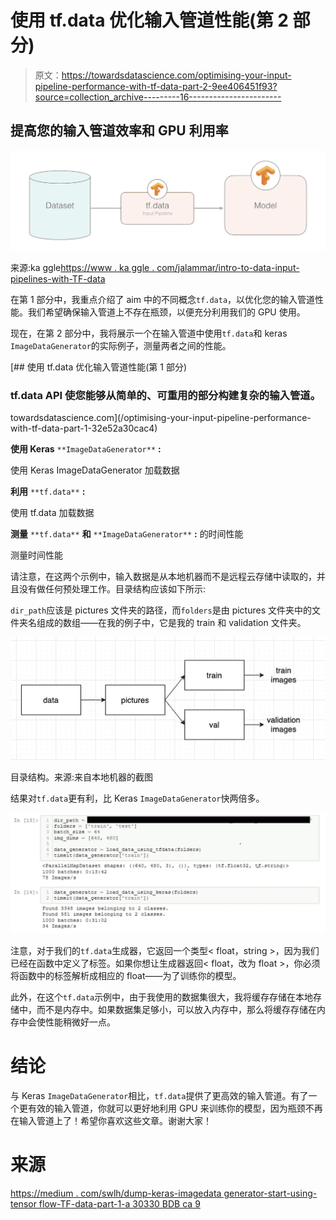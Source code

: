 # 使用 tf.data 优化输入管道性能(第 2 部分)

> 原文：<https://towardsdatascience.com/optimising-your-input-pipeline-performance-with-tf-data-part-2-9ee406451f93?source=collection_archive---------16----------------------->

## 提高您的输入管道效率和 GPU 利用率

![](img/2e2d29dc9261b8aaef0211495d3814d1.png)

来源:ka ggle[https://www . ka ggle . com/jalammar/intro-to-data-input-pipelines-with-TF-data](https://www.kaggle.com/jalammar/intro-to-data-input-pipelines-with-tf-data)

在第 1 部分中，我重点介绍了 aim 中的不同概念`tf.data`，以优化您的输入管道性能。我们希望确保输入管道上不存在瓶颈，以便充分利用我们的 GPU 使用。

现在，在第 2 部分中，我将展示一个在输入管道中使用`tf.data`和 keras `ImageDataGenerator`的实际例子，测量两者之间的性能。

[](/optimising-your-input-pipeline-performance-with-tf-data-part-1-32e52a30cac4) [## 使用 tf.data 优化输入管道性能(第 1 部分)

### tf.data API 使您能够从简单的、可重用的部分构建复杂的输入管道。

towardsdatascience.com](/optimising-your-input-pipeline-performance-with-tf-data-part-1-32e52a30cac4) 

**使用 Keras** `**ImageDataGenerator**` **:**

使用 Keras ImageDataGenerator 加载数据

**利用** `**tf.data**` **:**

使用 tf.data 加载数据

**测量** `**tf.data**` **和** `**ImageDataGenerator**` **:** 的时间性能

测量时间性能

请注意，在这两个示例中，输入数据是从本地机器而不是远程云存储中读取的，并且没有做任何预处理工作。目录结构应该如下所示:

`dir_path`应该是 pictures 文件夹的路径，而`folders`是由 pictures 文件夹中的文件夹名组成的数组——在我的例子中，它是我的 train 和 validation 文件夹。

![](img/472b94c243f7ce67d0de6e6d17a2d55e.png)

目录结构。来源:来自本地机器的截图

结果对`tf.data`更有利，比 Keras `ImageDataGenerator`快两倍多。

![](img/b61fbbe06fbfcf4a4af8631e2bca4b93.png)

注意，对于我们的`tf.data`生成器，它返回一个类型< float，string >，因为我们已经在函数中定义了标签。如果你想让生成器返回< float，改为 float >，你必须将函数中的标签解析成相应的 float——为了训练你的模型。

此外，在这个`tf.data`示例中，由于我使用的数据集很大，我将缓存存储在本地存储中，而不是内存中。如果数据集足够小，可以放入内存中，那么将缓存存储在内存中会使性能稍微好一点。

# 结论

与 Keras `ImageDataGenerator`相比，`tf.data`提供了更高效的输入管道。有了一个更有效的输入管道，你就可以更好地利用 GPU 来训练你的模型，因为瓶颈不再在输入管道上了！希望你喜欢这些文章。谢谢大家！

# 来源

[https://medium . com/swlh/dump-keras-imagedata generator-start-using-tensor flow-TF-data-part-1-a 30330 BDB ca 9](https://medium.com/swlh/dump-keras-imagedatagenerator-start-using-tensorflow-tf-data-part-1-a30330bdbca9)